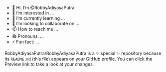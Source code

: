 - 👋 Hi, I’m @RobbyAdiyasaPutra
- 👀 I’m interested in ...
- 🌱 I’m currently learning ...
- 💞️ I’m looking to collaborate on ...
- 📫 How to reach me ...
- 😄 Pronouns: ...
- ⚡ Fun fact: ...


RobbyAdiyasaPutra/RobbyAdiyasaPutra is a ✨ special ✨ repository because its `README.md` (this file) appears on your GitHub profile.
You can click the Preview link to take a look at your changes.

